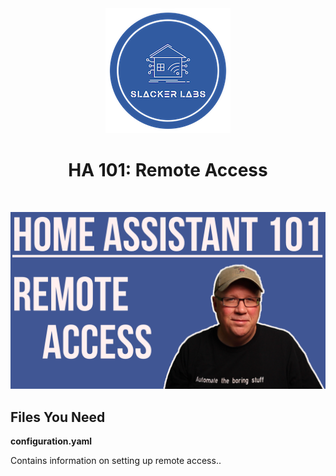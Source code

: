 <div align="center">
<img src="../images/slacker_labs.png">
<h1>HA 101: Remote Access</h1>
<br>

[![Watch the video](../images/videos/tn-RemoteAccess.png)](https://youtu.be/EQEpue7GhdI)

</div>


<h2>Files You Need</h2>

**configuration.yaml** 

Contains information on setting up remote access.. 




    

